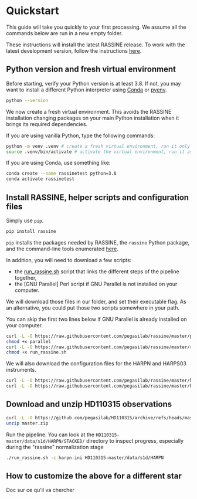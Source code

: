 # Quickstart

This guide will take you quickly to your first processing. We assume all the commands below are run
in a new empty folder.

These instructions will install the latest RASSINE release. To work with the latest development
version, follow the instructions [here](dev/quickstart.md).

## Python version and fresh virtual environment

Before starting, verify your Python version is at least 3.8. If not, you may want to install a
different Python interpreter using [Conda](https://docs.conda.io/en/latest/) or
[pyenv](https://github.com/pyenv/pyenv).

```bash
python --version
```

We now create a fresh virtual environment. This avoids the RASSINE installation changing packages
on your main Python installation when it brings its required dependencies.

If you are using vanilla Python, type the following commands:

```bash
python -m venv .venv # create a fresh virtual environment, run it only once
source .venv/bin/activate # activate the virtual environment, run it as needed
```

If you are using Conda, use something like:

```bash
conda create --name rassinetest python=3.8
conda activate rassinetest
```

## Install RASSINE, helper scripts and configuration files

Simply use `pip`.

```bash
pip install rassine
```

`pip` installs the packages needed by RASSINE, the `rassine` Python package, and the command-line
tools enumerated [here](cli).

In addition, you will need to download a few scripts:

- the [run_rassine.sh](https://github.com/pegasilab/rassine/blob/master/run_rassine.sh) script
  that links the different steps of the pipeline together,
- the [GNU Parallel] Perl script if GNU Parallel is not installed on your computer.

We will download those files in our folder, and set their executable flag.
As an alternative, you could put those two scripts somewhere in your path.

You can skip the first two lines below if GNU Parallel is already installed on your computer.

```bash
curl -L -O https://raw.githubusercontent.com/pegasilab/rassine/master/parallel
chmod +x parallel
curl -L -O https://raw.githubusercontent.com/pegasilab/rassine/master/run_rassine.sh
chmod +x run_rassine.sh
```

We will also download the configuration files for the HARPN and HARPS03 instruments.

```bash
curl -L -O https://raw.githubusercontent.com/pegasilab/rassine/master/harpn.ini
curl -L -O https://raw.githubusercontent.com/pegasilab/rassine/master/harps03.ini
```



## Download and unzip HD110315 observations

```bash
curl -L -O https://github.com/pegasilab/HD110315/archive/refs/heads/master.zip
unzip master.zip
```



Run the pipeline. You can look at the `HD110315-master/data/s1d/HARPN/STACKED/` directory to
inspect progress, especially during the "rassine" normalization stage

```bash
./run_rassine.sh -c harpn.ini HD110315-master/data/s1d/HARPN
```

## How to customize the above for a different star

Doc sur ce qu'il va chercher
```{command-output} ../../run_rassine.sh
```


